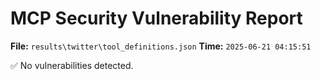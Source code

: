 # MCP Security Vulnerability Report
**File:** `results\twitter\tool_definitions.json`
**Time:** `2025-06-21 04:15:51`

✅ No vulnerabilities detected.